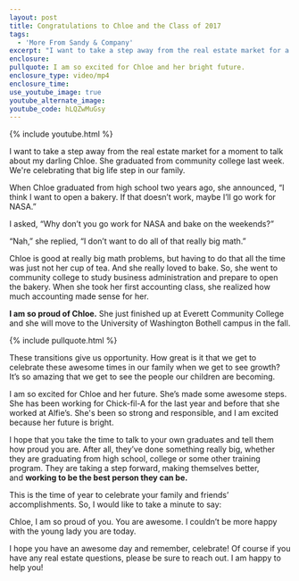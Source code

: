 ```yaml
---
layout: post
title: Congratulations to Chloe and the Class of 2017
tags:
  - 'More From Sandy & Company'
excerpt: "I want to take a step away from the real estate market for a moment to talk about my darling Chloe. She graduated from community college last week. We're celebrating that big life step in our family."
enclosure:
pullquote: I am so excited for Chloe and her bright future.
enclosure_type: video/mp4
enclosure_time:
use_youtube_image: true
youtube_alternate_image:
youtube_code: hLQZwMuGsy
---
```



{% include youtube.html %}

I want to take a step away from the real estate market for a moment to talk about my darling Chloe. She graduated from community college last week. We're celebrating that big life step in our family.

When Chloe graduated from high school two years ago, she announced, “I think I want to open a bakery. If that doesn’t work, maybe I’ll go work for NASA.”

I asked, “Why don’t you go work for NASA and bake on the weekends?”

“Nah,” she replied, “I don’t want to do all of that really big math.”

Chloe is good at really big math problems, but having to do that all the time was just not her cup of tea. And she really loved to bake. So, she went to community college to study business administration and prepare to open the bakery. When she took her first accounting class, she realized how much accounting made sense for her.

**I am so proud of Chloe.**&nbsp;She just finished up at Everett Community College and she will move to the University of Washington Bothell campus in the fall.

{% include pullquote.html %}

These transitions give us opportunity. How great is it that we get to celebrate these awesome times in our family when we get to see growth? It’s so amazing that we get to see the people our children are becoming.

I am so excited for Chloe and her future. She’s made some awesome steps. She has been working for Chick-fil-A for the last year and before that she worked at Alfie’s. She's been so strong and responsible, and I am excited because her future is bright.

I hope that you take the time to talk to your own graduates and tell them how proud you are. After all, they’ve done something really big, whether they are graduating from high school, college or some other training program. They are taking a step forward, making themselves better, and&nbsp;**working to be the best person they can be.**

This is the time of year to celebrate your family and friends’ accomplishments. So, I would like to take a minute to say:

Chloe, I am so proud of you. You are awesome. I couldn’t be more happy with the young lady you are today.

I hope you have an awesome day and remember, celebrate! Of course if you have any real estate questions, please be sure to reach out. I am happy to help you!